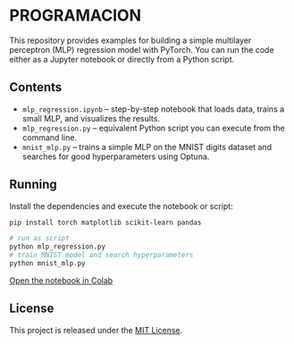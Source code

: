 # PROGRAMACION

This repository provides examples for building a simple multilayer perceptron (MLP) regression model with PyTorch. You can run the code either as a Jupyter notebook or directly from a Python script.

## Contents

- `mlp_regression.ipynb` – step-by-step notebook that loads data, trains a small MLP, and visualizes the results.
- `mlp_regression.py` – equivalent Python script you can execute from the command line.
- `mnist_mlp.py` – trains a simple MLP on the MNIST digits dataset and searches
  for good hyperparameters using Optuna.

## Running

Install the dependencies and execute the notebook or script:

```bash
pip install torch matplotlib scikit-learn pandas

# run as script
python mlp_regression.py
# train MNIST model and search hyperparameters
python mnist_mlp.py
```

[Open the notebook in Colab](https://colab.research.google.com/github/your-user/your-repo/blob/main/mlp_regression.ipynb)

## License

This project is released under the [MIT License](LICENSE).


